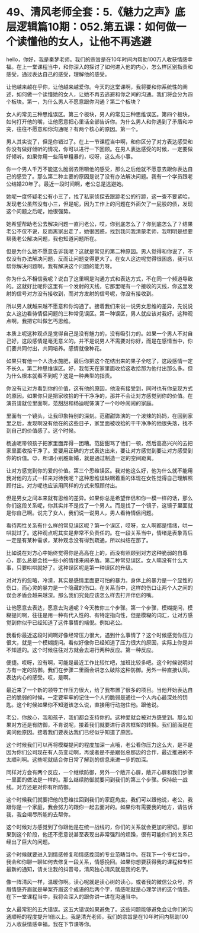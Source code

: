 # 49、清风老师全套：5.《魅力之声》底层逻辑篇10期：052.第五课：如何做一个读懂他的女人，让他不再逃避

hello，你好，我是秦梦老师。我们的宗旨是在10年时间内帮助100万人收获情感幸福。在上一堂课程当中，和你深入的探讨了如何进入他的内心，怎么样区别指责和感受，通过表达自己的感受，理解他的感受。

让他越来越在乎你，让他越来越爱你。今天的这堂课啊，我将要和你系统性的阐述，如何做一个读懂她的女人，让她不再去逃避和你之间的沟通。我们将会分为四个板块。第一，为什么男人不愿意跟你沟通？第二个板块？

女人的常见三种思维误区。第三个板块，男人的常见三种思维误区。第四个板块，如何打开他的嘴，让他愿意把心里话全部告诉你。为什么男人和你遇到了矛盾和冲突，往往不愿意和你沟通呢？有两个核心的原因。第一个。

男人其实说了，但是你错过了。在上一节课程当中啊，和你区分了对方表达感受和你没有做好倾听的情况，你可以进行一下回顾。在男人表达感受的时候，一定要做好倾听。如果你用一些简单粗暴的，哎呀，这么点小事。

你一个男人千万不能这么脆弱去阻嚼他的感受，那么之后他就不愿意去跟你表达自己的感受了。那么第二种主要的原因是说了没有办法解决问题。我有一个学员跟老公结婚20年了。最近一段时间啊，老公总是逃避她。

她呢一度怀疑老公有小三了，找了私家侦探去跟踪老公的行踪，这一查不要紧哈，发现老公虽然没有小三，但是呢，因为工作上的问题在外面欠了一屁股的债，发现这个问题之后呢，她很强势。

她希望帮助老公去解决问题一直问老公，哎，你到底怎么了？你到底怎么了？结果老公不仅不说，反而离家出走了，她很困惑，找到我问我清蒙老师，我明明是想要帮我老公解决问题，我也知道问题所在。

但是为什么她不愿意告诉我呢？这就是常见的第二种原因。男人觉得和你说了，不仅没有办法解决问题，反而让问题变得更大了。在女人这边呢觉得很困惑，我可以帮你解决问题啊，我有解决这个问题的能力呀。

你为什么不相信我呢？说白了这里啊是沟通方式和表达方式，不在同一个频道导致的。这就好比呢你这里有一个发射的天线，它那里呢有一个接收的天线，你这里发射的信号对方没有接收到，而对方发射的信号呢，你没有接收到。

所以男人就越来越不愿意和你沟通了。接着我们来说一说男女思维的差异，先说说女人这边看待情侣问题的三种常见误区。第一种误区，男人就应该对我好。这种观点啊，我把它叫做乞丐思维。

本质上呢这种观点是觉得自己是没有魅力的，没有吸引力的。如果一个男人不对自己好，这段感情是毫无意义的。并不是说男人不需要对你好，而是在感情当中，你们要共同付出，共同培养。感情就像种花。

如果只有他一个人浇水施肥，最后你把这个花结出来的果子全吃了，这段感情一定不长久。第二种思维误区。好，我每天在家里面收拾这收拾那为他付出那么多。但为什么根本就看不到呢？这是一种典型的指责。

你没有让对方看到你的价值，这有他的原因，他没有接受到，同时也有你呈现方式的原因。如果你只是把家收拾的干干净净的，那并不会让对方感觉到你的价值。在演员请就位里面啊，范甜甜和杨迪呢饰演了一个吵吵闹闹的家庭。

里面有一个镜头，让我印象特别的深刻。范甜甜饰演的一个泼辣的妈妈，在回到家里之后，发现啊没有他在的这些日子，家里面被收拾的干干净净的他很失落，找不到自己的价值感了。这个时候。

杨迪呢带领孩子把家里面弄得一团糟。范甜甜骂了他们一顿，然后高高兴兴的去把家里面收拾干净了。爱要用正确的方式表达出来，要让对方感觉到要让对方感受到你的价值。😊，所谓小别胜新婚，就是通过制造一定的空间距离。

让对方感觉到你的爱的价值。第三个思维误区。我对他这么好，他为什么就不能用我对他的方式一样来对待我呢？这种思维误缺啊着重的体现在女性觉得自己理解照顾付出。对方呢也应该用同样的方式来照顾付出。

但是男女之间本来就有思维的差异。如果你总是希望伴侣和你一模一样的话，那么你们这段关系呢，你其实并不是找了一个男人。而是找了一个镜子，这镜子里面就是你自己啊。说完了女人，我们说一说男人，男人看待情侣问题。

看待两性关系有什么样的常见误区呢？第一个误区，哎呀，女人啊都是情绪，哄一哄就过了。这种观点呢其实是非常不负责任的。在一段关系当中，情绪是表象背后一定是有某种需求，某种观念没有得到疏通，所以纠结在那了。

比如说在对方心中始终觉得你是高高在上的，而没有照顾到对方这种脆弱的自尊心，那么总是会找一些小的情绪来闹矛盾。第二种常见误区。女人嘛没有什么大事，只要哄哄就好了。这种误区呢是第一种误区的升级。

对对方的忽略，冷漠，其实是感情里面更可怕的暴力。身体上的暴力是一个显性的伤口，而心灵的暴力是一个隐藏的伤口。在关系当中，这样的伤口让两个人之间的误会矛盾会越来越深。那么我们究竟应该怎么样去打开伴侣的嘴。

让他愿意去表达，愿意去沟通呢？今天教你三个步骤。第一个步骤，模糊提问，模糊提问啊，往往是用一种有代入性的、有特定指向性，但是模糊的词汇，让对方感觉到你似乎已经知道了这件事情的端倪。例如老公。

我看你最近这段时间啊好像经常压力很大，遇到什么事情了？这个时候感觉你压力很大，就是一个模糊提问。看似好像你已经知道了压力很大的原因，实际上你是并不知道的。这个时候往往对方就会去进行两种反应。第一种反应。

便捷。哎呀，没有啊，可能是最近工作比较忙吧，加班比较多吧。这个时候说明对方有一定的防御。我们在步骤二里面会讲怎么破除这种防御。另外一种直接认同，表达内心的感受。哎，是啊。

最近来了一个新的领导工作压力很大，给了我布置了很多的项目。当他开始表达自己的脆弱的时候，一定要牢牢的记住一个人的脆弱是通往一个人内心最深处的钥匙。这个时候如果你不知道该怎么说，直接用行动抱住他。跟他说。

老公，你放心，我和孩子，我们都会支持你的。这种爱就会被对方感受到。那么如果对方还是有防御，不肯说呢，接着我们就要进行语言框架的转换。我们前面是在询问他原因。接着我们要表达我们已经似乎知道了原因。

这个时候我们可以再将模糊提问的程度加深一点哦，老公看你压力这么大，是不是因为你们公司现在有人员变动啊，再或者是不是跟张总那边的合作，最近推进的不太顺利啊。这些呢就结合你日常了解到的信息来进一步的加深。

同样对方会有两个反应，一个继续防御，另外一个敞开心扉，敞开心扉和我们步骤一里面的做法是一样的。那么继续防御就要问到我们的第三个步骤。保持统一战线。对方还是对你有所防御。

这个时候我们就要把他的思维拉回到我们的家庭角度。我们可以跟他说，老公，我跟你是一个家庭，我会努力的跟你一起去面对的。如果你有需要我的地方，请告诉我，我会竭尽所能的去帮你。

这个时候对方感觉到了你跟他是在统一战线的，你们的关系就会更加的密切。那如果到这个阶段，他还不愿意说甚至表现出非常强烈的烦躁，很有可能你们的关系已经出了巨大的问题。

这个时候就要进入到情感修复和情感挽回的专业范畴当中。在我下一个专栏当中，我会和你聊一聊如何去修复一段关系，情感挽回。如果你想要获得我的课程和专栏最新的通知，请关注我的抖音号，清风独心清风就是我的名字。

像一阵清风一样，温暖你啊。读心呢就是读心树的读心，或者我的微信公众号，齐眉情感齐眉就是举案齐眉这个成语的后两个字，情感呢就是心理学讲的这个情感。在下一堂课程当中，我将会深入的跟你讲一讲在沟通当中。

女人最常犯的五大错误。这五大错误如果避免了。这些问题能够避免会让你们的沟通顺畅的程度提升1倍以上。我是清光老师，我们的宗旨是在10年时间内帮助100万人收获情感幸福。我在下节课等你。

